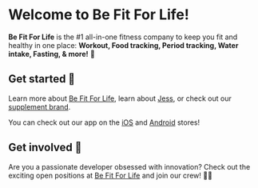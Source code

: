 # Welcome to Be Fit For Life! 


**Be Fit For Life** is the #1 all-in-one fitness company to keep you fit and healthy in one place: **Workout, Food tracking, Period tracking, Water intake, Fasting, & more!** 🚀

## Get started 🙌
Learn more about [Be Fit For Life](https://www.linkedin.com/company/befitforlife-ltd), learn about [Jess](https://www.instagram.com/befitwithjess), or check out our [supplement brand](https://befitbalance.com/).

You can check out our app on the [iOS](https://apps.apple.com/th/app/be-fit-with-jess-fit-diet/id6466455799) and [Android](https://play.google.com/store/apps/details?id=com.be_fit_with_jess_flutter.app&hl=en&pli=1) stores!

## Get involved 👋
Are you a passionate developer obsessed with innovation? Check out the exciting open positions at [Be Fit For Life](https://www.linkedin.com/company/befitforlife-ltd) and join our crew! 🧑‍🚀 

